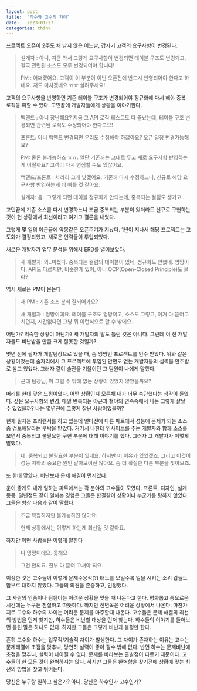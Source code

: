 ```yaml
---
layout: post
title:  "하수와 고수의 차이"
date:   2023-01-27
categories: think
---
```


프로젝트 오픈이 2주도 채 남지 않은 어느날, 갑자기 고객의 요구사항이 변경된다. 

> 설계자 : 아니, 지금 와서 그렇게 요구사항이 변경되면 테이블 구조도 변경되고, 결국 관련된 소스도 모두 변경되어야 합니다!
>
> PM : 어쩌겠어요. 고객이  이 부분이 이번 오픈전에 반드시 반영되어야 한다고 하네요.  저도 미치겠네요 ㅠㅠ 살려주세요!

고객의 요구사항을 반영하면 기존 테이블 구조가 변경되어야 정규화에 다시 해야 중복 로직등 피할 수 있다.  고민끝에 개발자들에게 상황을 이야기한다. 

> 백엔드 : 아니 장난해요? 지금  그 API 로직 테스트도 다 끝났는데, 테이블 구조 변경되면 관련된 로직도 수정되어야 한다고요!
>
> 프론트: 아니 백엔드 변경되면 우리도 수정해야 하잖아요? 오픈 일정 변경가능해요?
>
> PM: 물론 불가능하죠 ㅠㅠ. 일단 기존꺼는 그대로 두고 새로 요구사항 반영하는게 어떨까요? 고객이 다시 변심할 수도 있잖어요. 
>
> 백엔드/프론트 : 차라리 그게 낫겠어요. 기존꺼 다시 수정하느니, 신규로 해당 요구사항 반영하는게 더 빠를 것 같아요. 
>
> 설계자: 음.. 그렇게 되면 테이블 정규화가 안되는데, 중복되는 컬럼도 생기고... 

고민끝에 기존 소스를 다시 변경하느니 조금 중복되는 부분이 있더라도 신규로 구현하는 것이 현 상황에서 최선이라고 여기고 결론을 내었다.

그렇게 몇 일의 야근끝에 악몽같은 오픈주기가 지났다. 1년이 지나서 해당 프로젝트는 고도화가 결정되었고, 새로운 인력들이 투입되었다.

새로운 개발자가 업무 분석을 위해서 ERD를 열어보았다. 

> 새 개발자: 와..미쳤다. 중복되는 컬럼의 테이블이 있네, 정규화도 안했네. 엉망이다. API도 다르지만, 비슷한게 있어, 아니 OCP(Open-Closed Principle)도 몰라? 

역시 새로운 PM이 묻는다

> 새 PM : 기존 소스 분석 잘되어가요?
>
> 새 개발자 : 엉망이에요. 테이블 구조도 엉망이고, 소스도 그렇고, 이거 다 뜯어고치던지, 시간없다면 그냥 뭐 이런식으로 할 수 밖에요..

어떤가? 익숙한 상황이 아닌가? 새 개발자의 말도 틀린 것은 아니다. 그런데 이 전 개발자들도 비난받을 만큼 크게 잘못한 것일까?

몇년 전에 필자가 개발팀장으로 있을 때, 좀 엉망인 프로젝트를 인수 받았다. 위와 같은 상황이었는데 술자리에서 그 프로젝트에 투입된 안면도 없는 개발자들의 실력을 안주발로 삼고 있었다. 그러자 같이 술잔을 기울이던 그 팀원이 나에게 말했다.

>  근데 팀장님,  머 그럴 수 밖에 없는 상황이 있었지 않았을까요?

머리를 한대 맞은 느낌이었다. 어떤 상황인지 모른채 내가 너무 속단했다는 생각이 들었다. 잦은 요구사항의 변경, 매일 반복되는 야근과 철야의 연속속에서 나는 그렇게 잘날 수 있었을까?  나는 몇년전에 그렇게 잘난 사람이었을까?

현재 필자는 프리랜서를 하고 있는데 얼마전에 다른 파트에서 성능에 문제가 되는 소스좀 검토해달라는 부탁을 받았다.  거기서 나한테 인사이트를 주는 개발자와 함께 소스를 보면서 중복되고 불필요한 구현 부분에 대해 이야기를 했다. 그러자 그 개발자가 이렇게 말했다.

> 네. 중복되고 불필요한 부분이 있네요. 하지만 머 이유가 있었겠죠. 그리고 이것이 성능 저하의 중요한 원인 같아보이진 않아요. 좀 더 확실한 다른 부분을 찾아보죠.

또 한대 맞았다. 비난보다 문제 해결이 먼저였다. 

운이 좋게도 내가 일하는 파트에서는 각 분야의 고수들이 모였다. 프론트, 디자인, 설계등등.  일년정도 같이 일해본 경험은 그들은 한결같이 상황이나 누군가를 탓하지 않았다. 그들은 항상 다음과 같이 말했다.

> 조금 복잡하지만 불가능하진 않아요.
>
> 현재 상황에서는 이렇게 하는게 최선일 것 같아요.

하지만 어떤 사람들은 이렇게 말한다

> 다 엉망이에요. 못해요
>
> 그건 안되요. 전부 다 뜯어 고쳐야 되요. 

이상한 것은 고수들이 이렇게 문제수용적(?) 태도를 보일수록 일을 시키는 소위 갑들도 함부로 대하지 않았다. 그들의 의견을 존중하고, 인정했다. 

그 사람의 인품이나 됨됨이는 어려운 상황을 맞을 때 나온다고 한다. 평화롭고 풍요로운 시간에는 누구든 친절하고 따뜻하다. 하지만 진면목은 어려운 상황에서 나온다. 마찬가지로 고수와 하수의 차이는 어려운 문제를 마주할때 나온다. 고수들은 문제 해결의 최선의 방법을 먼저 찾지만, 하수들은 비난할 대상을 먼저 찾는다. 하수들의 이야기를 들어보면 틀린 말은 하나도 없다. 하지만 그들은 그렇게 비난과 불평만 한다. 

흔히 고수와 하수는 업무적/기술적 차이가 발생한다. 그 차이가 존재하는 이유는 고수는 문제해결에 초점을 맞추니, 당연히 실력이 좋아 질수 밖에 없다. 반면 하수는 문제비난에 초점을 맞추니, 실력이 나아질 수 없다.  문제를 바라보는 출발점이 다르기 때문이다. 고수들이 한 모든 것이 완벽하지는 않다. 하지만 그들은 완벽함을 찾기전에 상황에 맞는 최선의 방법을 찾고 뛰어든다.

당신은 누구랑 일하고 싶은가? 아니, 당신은 하수인가 고수인가? 







